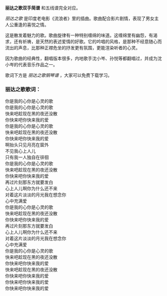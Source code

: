 

**丽达之歌双手简谱** 和五线谱完全对应。

_丽达之歌_ 是印度老电影《流浪者》里的插曲。歌曲配合影片剧情，表现了男女主人公重逢的喜悦之情。

这是散发着魅力的歌。歌曲旋律有一种特别缠绵的味道。这缠绵里有幽怨，有渴求，还有祈祷，是天然的表述爱情的好歌。它的吟唱的风格，是那种不经意随心而流出的声息，比那种正襟危坐的抒发更有氛围，更能渲染听者的心灵。

因为歌曲的经典性，翻唱版本很多，内地歌手沈小岑、孙悦等都翻唱过，并成为沈小岑的代表音乐作品之一。

歌词下方是 _丽达之歌钢琴谱_ ，大家可以免费下载学习。

### 丽达之歌歌词：

你是我的心你是心灵的歌  
你是我的心你是心灵的歌  
快来吧趁现在黑的夜还没散  
你快来吧你快来我的爱  
你是我的心你是心灵的歌  
快来吧趁现在黑的夜还没散  
你快来吧你快来我的爱  
啊抬头只见月亮在窗外  
不见我心上人儿  
只有我一人独自在徘徊  
你是我的心你是心灵的歌  
快来吧趁现在黑的夜还没散  
你快来吧你快来我的爱  
再过片刻那东方就要发白  
心上人儿啊你为什么还不来  
对着这片淡淡的月光我在想念你  
心中充满爱  
你是我的心你是心灵的歌  
快来吧趁现在黑的夜还没散  
你快来吧你快来我的爱  
再过片刻那东方就要发白  
心上人儿啊你为什么还不来  
对着这片淡淡的月光我在想念你  
心中充满爱  
你是我的心你是心灵的歌  
快来吧趁现在黑的夜还没散  
你快来吧你快来我的爱  
快来吧趁现在黑的夜还没散  
你快来吧你快来我的爱  
你快来吧你快来我的爱  
你快来吧你快来我的爱


